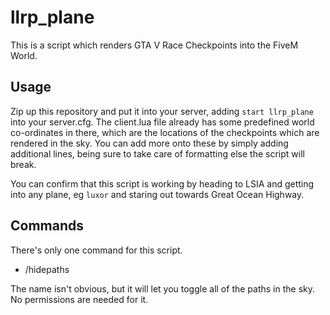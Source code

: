 # llrp_plane

This is a script which renders GTA V Race Checkpoints into the FiveM World.

## Usage
Zip up this repository and put it into your server, adding `start llrp_plane` into your server.cfg.
The client.lua file already has some predefined world co-ordinates in there, which are the locations of the checkpoints which are rendered in the sky.
You can add more onto these by simply adding additional lines, being sure to take care of formatting else the script will break.

You can confirm that this script is working by heading to LSIA and getting into any plane, eg `luxor` and staring out towards Great Ocean Highway.

## Commands
There's only one command for this script.
- /hidepaths

The name isn't obvious, but it will let you toggle all of the paths in the sky. No permissions are needed for it.
